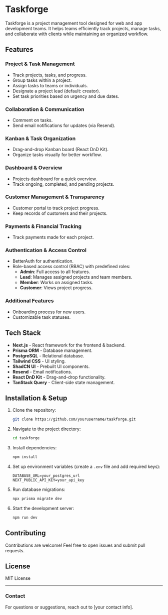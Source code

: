 # Taskforge

Taskforge is a project management tool designed for web and app development teams. It helps teams efficiently track projects, manage tasks, and collaborate with clients while maintaining an organized workflow.

## Features

### Project & Task Management
- Track projects, tasks, and progress.
- Group tasks within a project.
- Assign tasks to teams or individuals.
- Designate a project lead (default: creator).
- Set task priorities based on urgency and due dates.

### Collaboration & Communication
- Comment on tasks.
- Send email notifications for updates (via Resend).

### Kanban & Task Organization
- Drag-and-drop Kanban board (React DnD Kit).
- Organize tasks visually for better workflow.

### Dashboard & Overview
- Projects dashboard for a quick overview.
- Track ongoing, completed, and pending projects.

### Customer Management & Transparency
- Customer portal to track project progress.
- Keep records of customers and their projects.

### Payments & Financial Tracking
- Track payments made for each project.

### Authentication & Access Control
- BetterAuth for authentication.
- Role-based access control (RBAC) with predefined roles:
  - **Admin**: Full access to all features.
  - **Lead**: Manages assigned projects and team members.
  - **Member**: Works on assigned tasks.
  - **Customer**: Views project progress.

### Additional Features
- Onboarding process for new users.
- Customizable task statuses.

## Tech Stack
- **Next.js** - React framework for the frontend & backend.
- **Prisma ORM** - Database management.
- **PostgreSQL** - Relational database.
- **Tailwind CSS** - UI styling.
- **ShadCN UI** - Prebuilt UI components.
- **Resend** - Email notifications.
- **React DnD Kit** - Drag-and-drop functionality.
- **TanStack Query** - Client-side state management.

## Installation & Setup

1. Clone the repository:
   ```sh
   git clone https://github.com/yourusername/taskforge.git
   ```
2. Navigate to the project directory:
   ```sh
   cd taskforge
   ```
3. Install dependencies:
   ```sh
   npm install
   ```
4. Set up environment variables (create a `.env` file and add required keys):
   ```env
   DATABASE_URL=your_postgres_url
   NEXT_PUBLIC_API_KEY=your_api_key
   ```
5. Run database migrations:
   ```sh
   npx prisma migrate dev
   ```
6. Start the development server:
   ```sh
   npm run dev
   ```

## Contributing
Contributions are welcome! Feel free to open issues and submit pull requests.

## License
MIT License

---

### Contact
For questions or suggestions, reach out to [your contact info].

